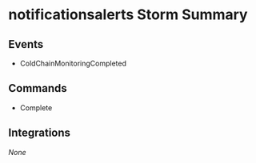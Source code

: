 # notificationsalerts Storm Summary

## Events
- ColdChainMonitoringCompleted

## Commands
- Complete

## Integrations
_None_
